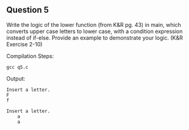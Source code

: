 ## Question 5

Write the logic of the lower function (from K&R pg. 43) in main, which converts upper case letters to lower case, with a condition expression instead of if-else. Provide an example to demonstrate your logic. (K&R Exercise 2-10) 

Compilation Steps:

	gcc q5.c

Output:

	Insert a letter.
	F
	f
	
	Insert a letter.
        a
        a


